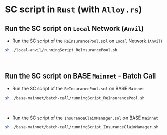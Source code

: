 # SC script in `Rust` (with `Alloy.rs`)

## Run the SC script on `Local` Network (`Anvil`)

- Run the SC script of the `ReInsurancePool.sol` on `Local` Network (`Anvil`)
```bash
sh ./local-anvil/runningScript_ReInsurancePool.sh
```

<br>

## Run the SC script on BASE `Mainnet` - Batch Call
- Run the SC script of the `ReInsurancePool.sol` on BASE `Mainnet`
```bash
sh ./base-mainnet/batch-call/runningScript_ReInsurancePool.sh
```

<br>

- Run the SC script of the `InsuranceClaimManager.sol` on BASE `Mainnet`
```bash
sh ./base-mainnet/batch-call/runningScript_InsuranceClaimManager.sh
```